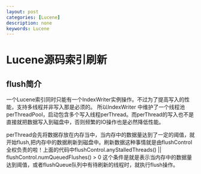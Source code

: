```yaml
---
layout: post
categories: [Lucene]
description: none
keywords: Lucene
---
```

# Lucene源码索引刷新


## flush简介
一个Lucene索引同时只能有一个IndexWriter实例操作。不过为了提高写入的性能，支持多线程并非写入那是必须的。 所以IndexWriter 中维护了一个线程池perThreadPool，启动包含多个写入线程perThread。而perThread的写入也不是直接就把数据写入到磁盘中，否则频繁的IO操作也是必然降低性能。

perThread会先将数据存放在内存当中，当内存中的数据量达到了一定的阈值，就开始flush,把内存中的数据刷新到磁盘中。刷新数据这种事情就是由flushControl全权负责的啦！上面的代码中flushControl.anyStalledThreads() || flushControl.numQueuedFlushes() > 0 这个条件是就是表示当内存中的数据量达到阈值，或者flushQueue队列中有待刷新的线程时，就执行flush操作。





























































